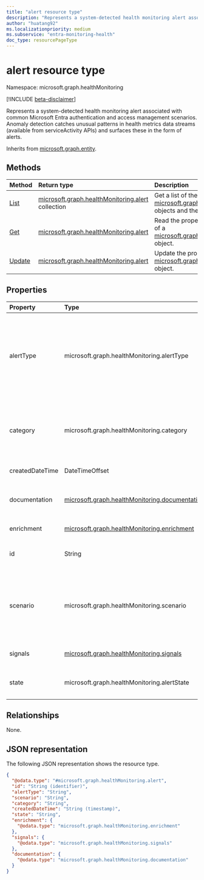 ```yaml
---
title: "alert resource type"
description: "Represents a system-detected health monitoring alert associated with common Microsoft Entra authentication and access management scenarios. Anomaly detection catches unusual patterns in health metrics data streams (available from serviceActivity APIs) and surfaces these in the form of alerts."
author: "huatang92"
ms.localizationpriority: medium
ms.subservice: "entra-monitoring-health"
doc_type: resourcePageType
---
```


# alert resource type

Namespace: microsoft.graph.healthMonitoring

[!INCLUDE [beta-disclaimer](../../includes/beta-disclaimer.md)]

Represents a system-detected health monitoring alert associated with common Microsoft Entra authentication and access management scenarios. Anomaly detection catches unusual patterns in health metrics data streams (available from serviceActivity APIs) and surfaces these in the form of alerts.

Inherits from [microsoft.graph.entity](../resources/entity.md).

## Methods
|Method|Return type|Description|
|:---|:---|:---|
|[List](../api/healthmonitoring-healthmonitoringroot-list-alerts.md)|[microsoft.graph.healthMonitoring.alert](../resources/healthmonitoring-alert.md) collection|Get a list of the [microsoft.graph.healthMonitoring.alert](../resources/healthmonitoring-alert.md) objects and their properties.|
|[Get](../api/healthmonitoring-alert-get.md)|[microsoft.graph.healthMonitoring.alert](../resources/healthmonitoring-alert.md)|Read the properties and relationships of a [microsoft.graph.healthMonitoring.alert](../resources/healthmonitoring-alert.md) object.|
|[Update](../api/healthmonitoring-alert-update.md)|[microsoft.graph.healthMonitoring.alert](../resources/healthmonitoring-alert.md)|Update the properties of a [microsoft.graph.healthMonitoring.alert](../resources/healthmonitoring-alert.md) object.|


## Properties
|Property|Type|Description|
|:---|:---|:---|
|alertType|microsoft.graph.healthMonitoring.alertType|The alert type indicates which type of scenario an alert is associated with. The possible values are: `unknown`, `mfaSignInFailure`, `managedDeviceSignInFailure`, `compliantDeviceSignInFailure`, `unknownFutureValue`. New alert types may be added over time as new monitored scenarios are added.|
|category|microsoft.graph.healthMonitoring.category|The category is a classification grouping the scenario. The possible values are: `unknown`, `authentication`, `unknownFutureValue`. New categories may be added over time as new monitored scenarios are added.|
|createdDateTime|DateTimeOffset|Time that the Alert was generated at.|
|documentation|[microsoft.graph.healthMonitoring.documentation](../resources/healthmonitoring-documentation.md)|Returns a key-value pair containing the name of documentation to aid in investigation of the alert and a link to the documentation.|
|enrichment|[microsoft.graph.healthMonitoring.enrichment](../resources/healthmonitoring-enrichment.md)|Provides helpful investigative information on the alert.|
|id|String|Unique identifier of this alert under the associated tenant. Inherited from [microsoft.graph.entity](../resources/entity.md).|
|scenario|microsoft.graph.healthMonitoring.scenario|The scenario is the area being monitored. Associated with the system that is emitting the source signals. The possible values are: `unknown`, `mfa`, `devices`, `unknownFutureValue`. New scenarios may be added over time as new monitored scenarios are added.|
|signals|[microsoft.graph.healthMonitoring.signals](../resources/healthmonitoring-signals.md)|A collection of signals that are used in the generation of the alert.|
|state|microsoft.graph.healthMonitoring.alertState|The current lifecycle state of the alert. The possible values are: `active`, `resolved`, `unknownFutureValue`.|

## Relationships
None.

## JSON representation
The following JSON representation shows the resource type.
<!-- {
  "blockType": "resource",
  "keyProperty": "id",
  "@odata.type": "microsoft.graph.healthMonitoring.alert",
  "baseType": "microsoft.graph.entity",
  "openType": false
}
-->
``` json
{
  "@odata.type": "#microsoft.graph.healthMonitoring.alert",
  "id": "String (identifier)",
  "alertType": "String",
  "scenario": "String",
  "category": "String",
  "createdDateTime": "String (timestamp)",
  "state": "String",
  "enrichment": {
    "@odata.type": "microsoft.graph.healthMonitoring.enrichment"
  },
  "signals": {
    "@odata.type": "microsoft.graph.healthMonitoring.signals"
  },
  "documentation": {
    "@odata.type": "microsoft.graph.healthMonitoring.documentation"
  }
}
```

